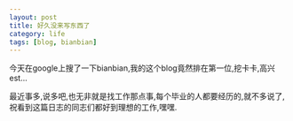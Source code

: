 ```yaml
--- 
layout: post
title: 好久没来写东西了
category: life
tags: [blog, bianbian]
---
```

今天在google上搜了一下bianbian,我的这个blog竟然排在第一位,挖卡卡,高兴est...

最近事多,说多吧,也无非就是找工作那点事,每个毕业的人都要经历的,就不多说了,祝看到这篇日志的同志们都好到理想的工作,嘿嘿.
